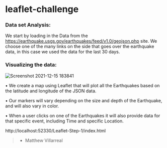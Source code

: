 # leaflet-challenge


### Data set Analysis:

We start by loading in the Data from the https://earthquake.usgs.gov/earthquakes/feed/v1.0/geojson.php site. We choose one of the many links on the side that goes over the earthquake data, in this case we used the data for the last 30 days.

### Visualizing the data:

![Screenshot 2021-12-15 183841](https://user-images.githubusercontent.com/81705144/146286707-5f7ebb0a-8284-45a9-bea1-bcd441ae6f3c.png)

• We create a map using Leaflet that will plot all the Earthquakes based on the latitude and longitude of the JSON data.

• Our markers will vary depending on the size and depth of the Earthquake, and will also vary in color. 

• When a user clicks on one of the Earthquakes it will also provide data for that specific event, including Time and specific Location.

http://localhost:52330/Leaflet-Step-1/index.html

>- Matthew Villarreal

